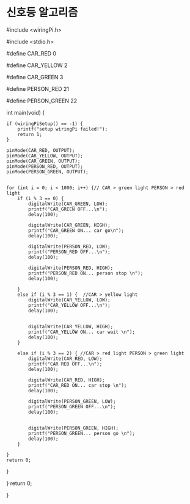 # 신호등 알고리즘

#include <wiringPi.h>

#include <stdio.h>

#define CAR_RED 0

#define CAR_YELLOW 2

#define CAR_GREEN 3

#define PERSON_RED 21 

#define PERSON_GREEN 22



int main(void) {

	if (wiringPiSetup() == -1) {
		printf("setup wiringPi failed!");
		return 1;
	}

	pinMode(CAR_RED, OUTPUT);
	pinMode(CAR_YELLOW, OUTPUT);
	pinMode(CAR_GREEN, OUTPUT);
	pinMode(PERSON_RED, OUTPUT);
	pinMode(PERSON_GREEN, OUTPUT);


	for (int i = 0; i < 1000; i++) {// CAR > green light PERSON > red light
		if (i % 3 == 0) {
			digitalWrite(CAR_GREEN, LOW);
			printf("CAR_GREEN OFF...\n");
			delay(100);

			digitalWrite(CAR_GREEN, HIGH);
			printf("CAR_GREEN ON... car go\n");
			delay(100);

			digitalWrite(PERSON_RED, LOW);
			printf("PERSON_RED OFF...\n");
			delay(100);

			digitalWrite(PERSON_RED, HIGH);
			printf("PERSON_RED ON... person stop \n");
			delay(100);

		}
		else if (i % 3 == 1) {  //CAR > yellow light
			digitalWrite(CAR_YELLOW, LOW);
			printf("CAR_YELLOW OFF...\n");
			delay(100);


			digitalWrite(CAR_YELLOW, HIGH);
			printf("CAR_YELLOW ON... car wait \n");
			delay(100);
		}

		else if (i % 3 == 2) { //CAR > red light PERSON > green light
			digitalWrite(CAR_RED, LOW);
			printf("CAR RED OFF...\n");
			delay(100);

			digitalWrite(CAR_RED, HIGH);
			printf("CAR_RED ON... car stop \n");
			delay(100);

			digitalWrite(PERSON_GREEN, LOW);
			printf("PERSON_GREEN OFF...\n");
			delay(100);


			digitalWrite(PERSON_GREEN, HIGH);
			printf("PERSON_GREEN... person go \n");
			delay(100);
		}

	}
	return 0;
}

 }
 return 0;
 
 }
